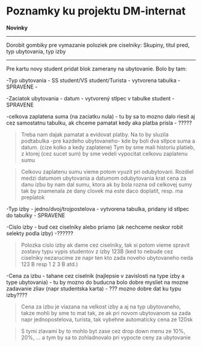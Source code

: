 # Poznamky ku projektu DM-internat #
<b>Novinky</b>

- - - - - - - - - - - - - -

Dorobit gombiky pre vymazanie poloziek pre ciselniky: Skupiny, titul pred, typ ubytovania, typ izby

- - - - - - - - - - - - - -

Pre kartu novy student pridat blok zamerany na ubytovanie. Bolo by tam:

-Typ ubytovania - SS student/VS student/Turista - vytvorena tabulka - SPRAVENE -

-Zaciatok ubytovania - datum - vytvorený stlpec v tabulke student - SPRAVENE

-celkova zaplatena suma (na zaciatku nula) - tu by sa to mozno dalo riesit aj cez samostatnu tabulku, ak chceme pamatat kedy aka platba prisla - ?????
> Treba nam dajak pamatat a evidovat platby. Na to by sluzila podtabulka -pre kazdeho ubytovaneho- kde by boli dva stlpce suma a datum. (cize kolko a kedy zaplatene) Tym by sme mali historiu platieb, z ktorej (cez sucet sum) by sme vedeli vypocitat celkovu zaplatenu sumu

> Celkovu zaplatenu sumu vieme potom vyuzit pri odubytovani. Rozdiel medzi datumom ubytovania a datumom odubytovania krat cena za danu izbu by nam dal sumu, ktora ak by bola rozna od celkovej sumy tak by znamenala ze dany clovek ma este daco doplatit, resp. ma preplatok


-Typ izby - jedno/dvoj/trojpostelova - vytvorena tabulka, pridany id stlpec do tabulky - SPRAVENE

-Cislo izby - bud cez ciselniky alebo priamo (ak nechceme neskor robit selekty podla izby) -??????
> Polozka cislo izby ak dame cez ciselniky, tak si potom vieme spravit zostavy typu vypis studentov z izby 123B (ked to nebude cez ciselniky nezarucime ze napr ten kto zada noveho ubytovaneho neda 123 B resp 1 2 3 B atd.)

-Cena za izbu - tahane cez ciselnik (najlepsie v zavislosti na type izby a type ubytovania)  - tu by mozno do buducna bolo dobre mysliet na mozne zadavanie zliav (napr studentska karta) - ??? mozno dobre dat ku typu izby????

> Cena za izbu je viazana na velkost izby a aj na typ ubytovaneho, takze mohli by sme to mat tak, ze ak pri novom ubytovanom sa zada napr jednopostelova, turista, tak vybehne automaticky cena ze 120sk

> S tymi zlavami by to mohlo byt zase cez drop down menu ze 10%, 20%, ... a tym by sa to zohladnovalo pri vypocte ceny za ubytovanie